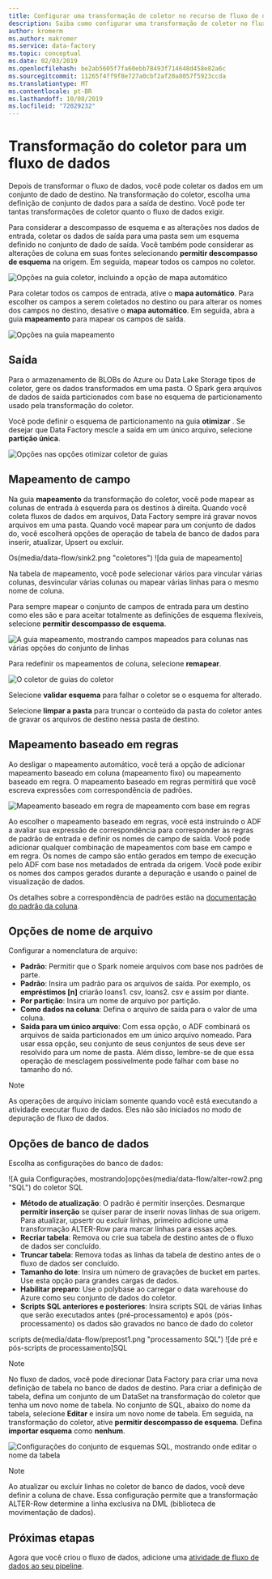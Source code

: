 ```yaml
---
title: Configurar uma transformação de coletor no recurso de fluxo de dados de mapeamento do Azure Data Factory
description: Saiba como configurar uma transformação de coletor no fluxo de dados de mapeamento.
author: kromerm
ms.author: makromer
ms.service: data-factory
ms.topic: conceptual
ms.date: 02/03/2019
ms.openlocfilehash: be2ab5605f7fa60ebb78493f714648d458e82a6c
ms.sourcegitcommit: 11265f4ff9f8e727a0cbf2af20a8057f5923ccda
ms.translationtype: MT
ms.contentlocale: pt-BR
ms.lasthandoff: 10/08/2019
ms.locfileid: "72029232"
---
```

# <a name="sink-transformation-for-a-data-flow"></a>Transformação do coletor para um fluxo de dados



Depois de transformar o fluxo de dados, você pode coletar os dados em um conjunto de dado de destino. Na transformação do coletor, escolha uma definição de conjunto de dados para a saída de destino. Você pode ter tantas transformações de coletor quanto o fluxo de dados exigir.

Para considerar a descompasso de esquema e as alterações nos dados de entrada, coletar os dados de saída para uma pasta sem um esquema definido no conjunto de dado de saída. Você também pode considerar as alterações de coluna em suas fontes selecionando **permitir descompasso de esquema** na origem. Em seguida, mapear todos os campos no coletor.

![Opções na guia coletor, incluindo a opção de mapa automático](media/data-flow/sink1.png "coletor 1")

Para coletar todos os campos de entrada, ative o **mapa automático**. Para escolher os campos a serem coletados no destino ou para alterar os nomes dos campos no destino, desative o **mapa automático**. Em seguida, abra a guia **mapeamento** para mapear os campos de saída.

![Opções na guia mapeamento](media/data-flow/sink2.png "coletor 2")

## <a name="output"></a>Saída 
Para o armazenamento de BLOBs do Azure ou Data Lake Storage tipos de coletor, gere os dados transformados em uma pasta. O Spark gera arquivos de dados de saída particionados com base no esquema de particionamento usado pela transformação do coletor. 

Você pode definir o esquema de particionamento na guia **otimizar** . Se desejar que Data Factory mescle a saída em um único arquivo, selecione **partição única**.

![Opções nas opções otimizar coletor de guias](media/data-flow/opt001.png "")

## <a name="field-mapping"></a>Mapeamento de campo
Na guia **mapeamento** da transformação do coletor, você pode mapear as colunas de entrada à esquerda para os destinos à direita. Quando você coleta fluxos de dados em arquivos, Data Factory sempre irá gravar novos arquivos em uma pasta. Quando você mapear para um conjunto de dados do, você escolherá opções de operação de tabela de banco de dados para inserir, atualizar, Upsert ou excluir.

Os(media/data-flow/sink2.png "coletores") ![da guia de mapeamento]

Na tabela de mapeamento, você pode selecionar vários para vincular várias colunas, desvincular várias colunas ou mapear várias linhas para o mesmo nome de coluna.

Para sempre mapear o conjunto de campos de entrada para um destino como eles são e para aceitar totalmente as definições de esquema flexíveis, selecione **permitir descompasso de esquema**.

![A guia mapeamento, mostrando campos mapeados para colunas nas várias opções do conjunto de linhas](media/data-flow/multi1.png "")

Para redefinir os mapeamentos de coluna, selecione **remapear**.

![O coletor de guias do coletor](media/data-flow/sink1.png "um")

Selecione **validar esquema** para falhar o coletor se o esquema for alterado.

Selecione **limpar a pasta** para truncar o conteúdo da pasta do coletor antes de gravar os arquivos de destino nessa pasta de destino.

## <a name="rule-based-mapping"></a>Mapeamento baseado em regras
Ao desligar o mapeamento automático, você terá a opção de adicionar mapeamento baseado em coluna (mapeamento fixo) ou mapeamento baseado em regra. O mapeamento baseado em regras permitirá que você escreva expressões com correspondência de padrões. 

![](media/data-flow/rules4.png "Mapeamento") baseado em regra de mapeamento com base em regras

Ao escolher o mapeamento baseado em regras, você está instruindo o ADF a avaliar sua expressão de correspondência para corresponder às regras de padrão de entrada e definir os nomes de campo de saída. Você pode adicionar qualquer combinação de mapeamentos com base em campo e em regra. Os nomes de campo são então gerados em tempo de execução pelo ADF com base nos metadados de entrada da origem. Você pode exibir os nomes dos campos gerados durante a depuração e usando o painel de visualização de dados.

Os detalhes sobre a correspondência de padrões estão na [documentação do padrão da coluna](concepts-data-flow-column-pattern.md).

## <a name="file-name-options"></a>Opções de nome de arquivo

Configurar a nomenclatura de arquivo: 

   * **Padrão**: Permitir que o Spark nomeie arquivos com base nos padrões de parte.
   * **Padrão**: Insira um padrão para os arquivos de saída. Por exemplo, os **empréstimos [n]** criarão loans1. csv, loans2. csv e assim por diante.
   * **Por partição**: Insira um nome de arquivo por partição.
   * **Como dados na coluna**: Defina o arquivo de saída para o valor de uma coluna.
   * **Saída para um único arquivo**: Com essa opção, o ADF combinará os arquivos de saída particionados em um único arquivo nomeado. Para usar essa opção, seu conjunto de seus conjuntos de seus deve ser resolvido para um nome de pasta. Além disso, lembre-se de que essa operação de mesclagem possivelmente pode falhar com base no tamanho do nó.

> [!NOTE]
> As operações de arquivo iniciam somente quando você está executando a atividade executar fluxo de dados. Eles não são iniciados no modo de depuração de fluxo de dados.

## <a name="database-options"></a>Opções de banco de dados

Escolha as configurações do banco de dados:

![A guia Configurações, mostrando]opções(media/data-flow/alter-row2.png "SQL") do coletor SQL

* **Método de atualização**: O padrão é permitir inserções. Desmarque **permitir inserção** se quiser parar de inserir novas linhas de sua origem. Para atualizar, upsertr ou excluir linhas, primeiro adicione uma transformação ALTER-Row para marcar linhas para essas ações. 
* **Recriar tabela**: Remova ou crie sua tabela de destino antes de o fluxo de dados ser concluído.
* **Truncar tabela**: Remova todas as linhas da tabela de destino antes de o fluxo de dados ser concluído.
* **Tamanho do lote**: Insira um número de gravações de bucket em partes. Use esta opção para grandes cargas de dados. 
* **Habilitar preparo**: Use o polybase ao carregar o data warehouse do Azure como seu conjunto de dados do coletor.
* **Scripts SQL anteriores e posteriores**: Insira scripts SQL de várias linhas que serão executados antes (pré-processamento) e após (pós-processamento) os dados são gravados no banco de dado do coletor

scripts de(media/data-flow/prepost1.png "processamento SQL") ![de pré e pós-scripts de processamento]SQL

> [!NOTE]
> No fluxo de dados, você pode direcionar Data Factory para criar uma nova definição de tabela no banco de dados de destino. Para criar a definição de tabela, defina um conjunto de um DataSet na transformação do coletor que tenha um novo nome de tabela. No conjunto de SQL, abaixo do nome da tabela, selecione **Editar** e insira um novo nome de tabela. Em seguida, na transformação do coletor, ative **permitir descompasso de esquema**. Defina **importar esquema** como **nenhum**.

![Configurações do conjunto de esquemas SQL, mostrando onde editar o nome da tabela](media/data-flow/dataset2.png "esquema SQL")

> [!NOTE]
> Ao atualizar ou excluir linhas no coletor de banco de dados, você deve definir a coluna de chave. Essa configuração permite que a transformação ALTER-Row determine a linha exclusiva na DML (biblioteca de movimentação de dados).

## <a name="next-steps"></a>Próximas etapas
Agora que você criou o fluxo de dados, adicione uma [atividade de fluxo de dados ao seu pipeline](concepts-data-flow-overview.md).
